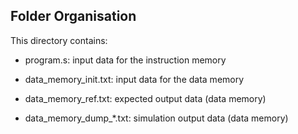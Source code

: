 ## Folder Organisation

This directory contains:

- program.s: input data for the instruction memory

- data_memory_init.txt: input data for the data memory

- data_memory_ref.txt: expected output data (data memory)

- data_memory_dump_*.txt: simulation output data (data memory)


